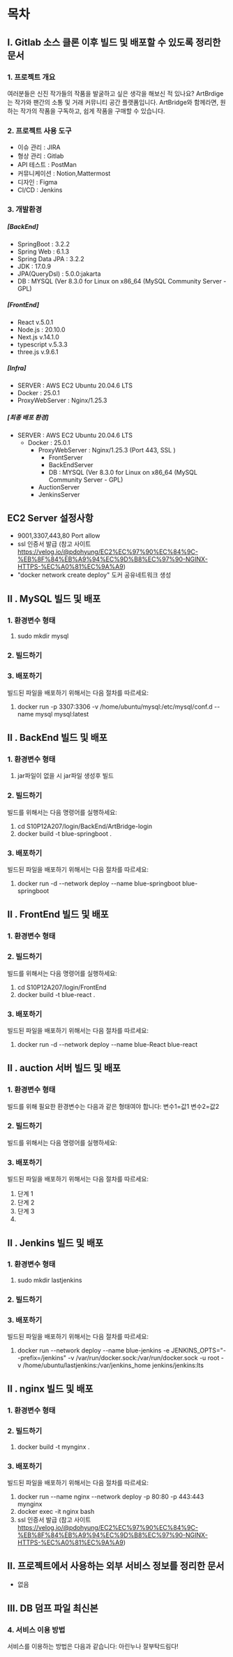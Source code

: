 # 목차
## I. Gitlab 소스 클론 이후 빌드 및 배포할 수 있도록 정리한 문서
### 1. 프로젝트 개요    
여러분들은 신진 작가들의 작품을 발굴하고 싶은 생각을 해보신 적 있나요? ArtBrdige는 작가와 팬간의 소통 및 거래 커뮤니티 공간 플랫폼입니다. ArtBridge와 함께라면, 원하는 작가의 작품을 구독하고, 쉽게 작품을 구매할 수 있습니다.
### 2. 프로젝트 사용 도구
- 이슈 관리 : JIRA
- 형상 관리 : Gitlab
- API 테스트 : PostMan
- 커뮤니케이션 : Notion,Mattermost
- 디자인 : Figma
- CI/CD : Jenkins

### 3. 개발환경
##### [BackEnd]
- SpringBoot : 3.2.2 
- Spring Web : 6.1.3
- Spring Data JPA : 3.2.2
- JDK : 17.0.9
- JPA(QueryDsl) : 5.0.0:jakarta
- DB : MYSQL (Ver 8.3.0 for Linux on x86_64 (MySQL Community Server - GPL)
##### [FrontEnd]
- React  v.5.0.1
- Node.js : 20.10.0
- Next.js  v.14.1.0
- typescript  v.5.3.3
- three.js  v.9.6.1
##### [Infra]
- SERVER : AWS EC2 Ubuntu 20.04.6 LTS
- Docker : 25.0.1 
- ProxyWebServer : Nginx/1.25.3

##### [최종 배포 환경]
- SERVER : AWS EC2 Ubuntu 20.04.6 LTS
  - Docker : 25.0.1 
    - ProxyWebServer : Nginx/1.25.3 (Port 443, SSL )
        - FrontServer
        - BackEndServer
        - DB : MYSQL (Ver 8.3.0 for Linux on x86_64 (MySQL Community Server - GPL)
    - AuctionServer
    - JenkinsServer

## EC2 Server 설정사항
- 9001,3307,443,80 Port allow
- ssl 인증서 발급 
(참고 사이트 https://velog.io/@pdohyung/EC2%EC%97%90%EC%84%9C-%EB%8F%84%EB%A9%94%EC%9D%B8%EC%97%90-NGINX-HTTPS-%EC%A0%81%EC%9A%A9)
- "docker network create deploy" 도커 공유네트워크 생성

## II . MySQL 빌드 및 배포

### 1. 환경변수 형태
1. sudo mkdir mysql
### 2. 빌드하기
### 3. 배포하기
빌드된 파일을 배포하기 위해서는 다음 절차를 따르세요:
1. docker run -p 3307:3306 -v /home/ubuntu/mysql:/etc/mysql/conf.d --name mysql mysql:latest

## II . BackEnd 빌드 및 배포

### 1. 환경변수 형태
1. jar파일이 없을 시 jar파일 생성후 빌드
### 2. 빌드하기
빌드를 위해서는 다음 명령어를 실행하세요:
1. cd S10P12A207/login/BackEnd/ArtBridge-login
2. docker build -t blue-springboot .
### 3. 배포하기
빌드된 파일을 배포하기 위해서는 다음 절차를 따르세요:
1. docker run -d --network deploy --name blue-springboot blue-springboot 

## II . FrontEnd 빌드 및 배포

### 1. 환경변수 형태
### 2. 빌드하기
빌드를 위해서는 다음 명령어를 실행하세요:
1. cd S10P12A207/login/FrontEnd
2. docker build -t blue-react .
### 3. 배포하기
빌드된 파일을 배포하기 위해서는 다음 절차를 따르세요:
1. docker run -d --network deploy --name blue-React blue-react

## II . auction 서버 빌드 및 배포
### 1. 환경변수 형태
빌드를 위해 필요한 환경변수는 다음과 같은 형태여야 합니다:
변수1=값1
변수2=값2

### 2. 빌드하기
빌드를 위해서는 다음 명령어를 실행하세요:


### 3. 배포하기
빌드된 파일을 배포하기 위해서는 다음 절차를 따르세요:
1. 단계 1
2. 단계 2
3. 단계 3
4. 

## II . Jenkins 빌드 및 배포

### 1. 환경변수 형태
1. sudo mkdir lastjenkins
### 2. 빌드하기
### 3. 배포하기
빌드된 파일을 배포하기 위해서는 다음 절차를 따르세요:
1. docker run  --network deploy --name blue-jenkins -e JENKINS_OPTS="--prefix=/jenkins" -v /var/run/docker.sock:/var/run/docker.sock -u root -v /home/ubuntu/lastjenkins:/var/jenkins_home jenkins/jenkins:lts


## II . nginx 빌드 및 배포
### 1. 환경변수 형태
### 2. 빌드하기
1. docker build -t mynginx .
### 3. 배포하기
빌드된 파일을 배포하기 위해서는 다음 절차를 따르세요:
1. docker run --name nginx --network deploy -p 80:80 -p 443:443 mynginx
2. docker exec -it nginx bash
3. ssl 인증서 발급 
(참고 사이트 https://velog.io/@pdohyung/EC2%EC%97%90%EC%84%9C-%EB%8F%84%EB%A9%94%EC%9D%B8%EC%97%90-NGINX-HTTPS-%EC%A0%81%EC%9A%A9)


## II. 프로젝트에서 사용하는 외부 서비스 정보를 정리한 문서
- 없음

## III. DB 덤프 파일 최신본

### 4. 서비스 이용 방법
서비스를 이용하는 방법은 다음과 같습니다:
아린누나 잘부탁드림다!
